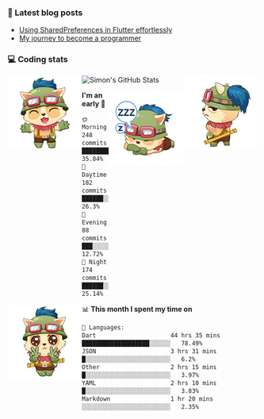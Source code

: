 ### 📘 Latest blog posts

<!-- BLOG-POST-LIST:START -->
- [Using SharedPreferences in Flutter effortlessly](http://blog.simonit.dev/2020/07/15/Using-SharedPreferences-in-Flutter-effortlessly/)
- [My journey to become a programmer](http://blog.simonit.dev/2018/07/14/My-journey-to-become-a-programmer/)
<!-- BLOG-POST-LIST:END -->

### 💻 Coding stats
<img align="right" src="https://raw.githubusercontent.com/simonpham/simonpham/master/assets/images/6kiur.gif" >


<img align="left" src="https://raw.githubusercontent.com/simonpham/simonpham/master/assets/images/5kiur.gif" >

![Simon's GitHub Stats](https://github-readme-stats-obu2qdcs2.vercel.app/api?username=simonpham)

<img align="right" src="https://raw.githubusercontent.com/simonpham/simonpham/master/assets/images/4kiur.gif" >

<!--START_SECTION:waka-->
**I'm an early 🐤** 

```text
🌞 Morning    248 commits    █████████░░░░░░░░░░░░░░░░   35.84% 
🌆 Daytime    182 commits    ██████░░░░░░░░░░░░░░░░░░░   26.3% 
🌃 Evening    88 commits     ███░░░░░░░░░░░░░░░░░░░░░░   12.72% 
🌙 Night      174 commits    ██████░░░░░░░░░░░░░░░░░░░   25.14%

```


<img align="left" src="https://raw.githubusercontent.com/simonpham/simonpham/master/assets/images/19kiur.gif" >📊 **This month I spent my time on** 

```text
💬 Languages: 
Dart                     44 hrs 35 mins      ███████████████████░░░░░░   78.49% 
JSON                     3 hrs 31 mins       █░░░░░░░░░░░░░░░░░░░░░░░░   6.2% 
Other                    2 hrs 15 mins       █░░░░░░░░░░░░░░░░░░░░░░░░   3.97% 
YAML                     2 hrs 10 mins       █░░░░░░░░░░░░░░░░░░░░░░░░   3.83% 
Markdown                 1 hr 20 mins        ░░░░░░░░░░░░░░░░░░░░░░░░░   2.35%

```


<!--END_SECTION:waka-->
